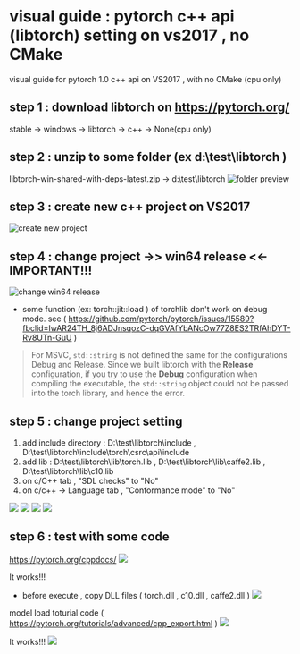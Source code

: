 # visual guide : pytorch c++ api (libtorch) setting on vs2017 , no CMake 
visual guide for pytorch 1.0 c++ api  on VS2017 , with no CMake (cpu only)


## step 1 : download libtorch on https://pytorch.org/ 
  stable -> windows -> libtorch -> c++ -> None(cpu only) 

## step 2 : unzip to some folder (ex d:\test\libtorch )
  libtorch-win-shared-with-deps-latest.zip -> d:\test\libtorch
  ![folder preview](https://github.com/nomoreid/visual_guide_pytorch_cpp_api_vs2018_no_cmake/blob/master/screenshot/0.PNG)

## step 3 : create new c++ project on VS2017
  ![create new project](https://github.com/nomoreid/visual_guide_pytorch_cpp_api_vs2018_no_cmake/blob/master/screenshot/1.png)

## step 4 : change project ->> win64 release <<- IMPORTANT!!!
  ![change win64 release](https://github.com/nomoreid/visual_guide_pytorch_cpp_api_vs2018_no_cmake/blob/master/screenshot/_44.PNG)
  * some function (ex: torch::jit::load )  of torchlib don't work on debug mode. see ( https://github.com/pytorch/pytorch/issues/15589?fbclid=IwAR24TH_8j6ADJnsqozC-dqGVAfYbANcOw77Z8ES2TRfAhDYT-Rv8UTn-GuU ) 
  
  > For MSVC, `std::string` is not defined the same for the configurations Debug and Release. Since we built libtorch with the **Release** configuration, if you try to use the **Debug** configuration when compiling the executable, the `std::string` object could not be passed into the torch library, and hence the error.

## step 5 : change project setting
  1. add include directory : D:\test\libtorch\include   ,  D:\test\libtorch\include\torch\csrc\api\include
  2. add lib : D:\test\libtorch\lib\torch.lib , D:\test\libtorch\lib\caffe2.lib , D:\test\libtorch\lib\c10.lib
  3. on c/C++ tab ,  "SDL checks" to "No"
  4. on c/c++ -> Language tab ,  "Conformance mode" to "No"
  
  ![](https://github.com/nomoreid/visual_guide_pytorch_cpp_api_vs2018_no_cmake/blob/master/screenshot/9.png)
  ![](https://github.com/nomoreid/visual_guide_pytorch_cpp_api_vs2018_no_cmake/blob/master/screenshot/8.png)
  ![](https://github.com/nomoreid/visual_guide_pytorch_cpp_api_vs2018_no_cmake/blob/master/screenshot/5.png)
  ![](https://github.com/nomoreid/visual_guide_pytorch_cpp_api_vs2018_no_cmake/blob/master/screenshot/6.png)

## step 6 : test with some code

  https://pytorch.org/cppdocs/
  ![](https://github.com/nomoreid/visual_guide_pytorch_cpp_api_vs2018_no_cmake/blob/master/screenshot/11.png)
  
  It works!!!
  * before execute , copy DLL files ( torch.dll , c10.dll , caffe2.dll )
  ![](https://github.com/nomoreid/visual_guide_pytorch_cpp_api_vs2018_no_cmake/blob/master/screenshot/14.png)

  model load toturial code ( https://pytorch.org/tutorials/advanced/cpp_export.html )
  ![](https://github.com/nomoreid/visual_guide_pytorch_cpp_api_vs2018_no_cmake/blob/master/screenshot/model_load.PNG)
  
  It works!!!
  ![](https://github.com/nomoreid/visual_guide_pytorch_cpp_api_vs2018_no_cmake/blob/master/screenshot/model_load_result.png)
  
